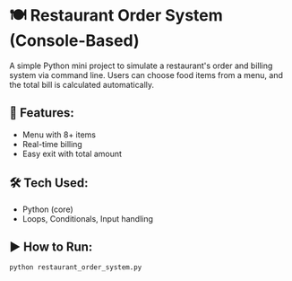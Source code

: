 # 🍽️ Restaurant Order System (Console-Based)

A simple Python mini project to simulate a restaurant's order and billing system via command line. Users can choose food items from a menu, and the total bill is calculated automatically.

## 🔧 Features:
- Menu with 8+ items
- Real-time billing
- Easy exit with total amount

## 🛠️ Tech Used:
- Python (core)
- Loops, Conditionals, Input handling

## ▶️ How to Run:
```bash
python restaurant_order_system.py
